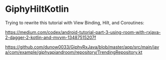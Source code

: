 # GiphyHiltKotlin

Trying to rewrite this tutorial with View Binding, Hilt, and Coroutines:

https://medium.com/codex/android-tutorial-part-3-using-room-with-rxjava-2-dagger-2-kotlin-and-mvvm-13487515207f

https://github.com/dunow0033/GiphyRxJava/blob/master/app/src/main/java/com/example/giphyapiandroom/repository/TrendingRepository.kt
